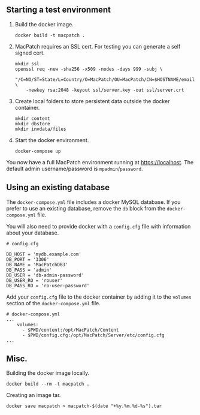 ## Starting a test environment

1. Build the docker image.

    ```
    docker build -t macpatch .
    ```

2. MacPatch requires an SSL cert. For testing you can generate a self signed cert.

    ```
    mkdir ssl
    openssl req -new -sha256 -x509 -nodes -days 999 -subj \
        "/C=NO/ST=State/L=Country/O=MacPatch/OU=MacPatch/CN=$HOSTNAME/emailAddress=admin@mpdemo.com" \
        -newkey rsa:2048 -keyout ssl/server.key -out ssl/server.crt
    ```

3. Create local folders to store persistent data outside the docker container.

    ```
    mkdir content
    mkdir dbstore
    mkdir invdata/files
    ```

4. Start the docker environment.

    ```
    docker-compose up
    ```

You now have a full MacPatch environment running at [https://localhost](https://localhost). The default admin username/password is `mpadmin`/`password`.

## Using an existing database

The `docker-compose.yml` file includes a docker MySQL database. If you prefer to use an existing database, remove the `db` block from the `docker-compose.yml` file.

You will also need to provide docker with a `config.cfg` file with information about your database.

```
# config.cfg

DB_HOST = 'mydb.example.com'
DB_PORT = '3306'
DB_NAME = 'MacPatchDB3'
DB_PASS = 'admin'
DB_USER = 'db-admin-password'
DB_USER_RO = 'rouser'
DB_PASS_RO = 'ro-user-password'
```

Add your `config.cfg` file to the docker container by adding it to the `volumes` section of the `docker-compose.yml` file.

```
# docker-compose.yml
...
    volumes:
      - $PWD/content:/opt/MacPatch/Content
      - $PWD/config.cfg:/opt/MacPatch/Server/etc/config.cfg
...
```

## Misc.

Building the docker image locally.

```
docker build --rm -t macpatch .
```

Creating an image tar.

```
docker save macpatch > macpatch-$(date "+%y.%m.%d-%s").tar
```
